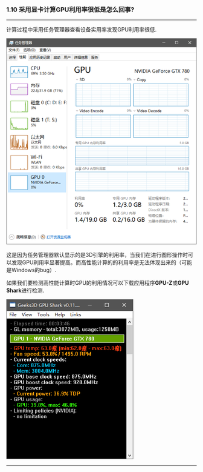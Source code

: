 ### 1.10 采用显卡计算GPU利用率很低是怎么回事?
---

计算过程中采用任务管理器查看设备实用率发现GPU利用率很低.

![](image/1.10-1.png)

这是因为任务管理器默认显示的是3D引擎的利用率，当我们在进行图形操作时可以发现GPU利用率显著提高。而高性能计算的的利用率是无法体现出来的（可能是Windows的bug）.

如果我们要检测高性能计算时GPU的利用情况可以下载应用程序**GPU-Z**或**GPU Shark**进行检测.

![](image/1.10-2.png)

---